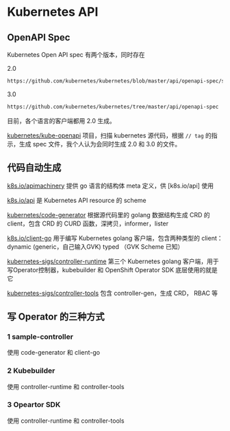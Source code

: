# Kubernetes API

## OpenAPI Spec

Kubernetes Open API spec 有两个版本，同时存在

2.0
```bash
https://github.com/kubernetes/kubernetes/blob/master/api/openapi-spec/swagger.json
```

3.0
```bash
https://github.com/kubernetes/kubernetes/tree/master/api/openapi-spec
```

目前，各个语言的客户端都用 2.0 生成。

[kubernetes/kube-openapi](https://github.com/kubernetes/kube-openapi/) 项目，扫描 kubernetes 源代码，根据 `// tag` 的指示，生成 spec 文件，我个人认为会同时生成 2.0 和 3.0 的文件。

## 代码自动生成

[k8s.io/apimachinery](https://github.com/kubernetes/kubernetes/tree/master/staging/src/k8s.io/apimachinery) 提供 go 语言的结构体 meta 定义，供 [k8s.io/api] 使用

[k8s.io/api](https://github.com/kubernetes/kubernetes/tree/master/staging/src/k8s.io/api) 是 Kubernetes API resource 的 scheme

[kubernetes/code-generator](https://github.com/kubernetes/code-generator) 根据源代码里的 golang 数据结构生成 CRD 的client，包含 CRD 的 CURD 函数，深拷贝，informer，lister

[k8s.io/client-go](https://github.com/kubernetes/kubernetes/tree/master/staging/src/k8s.io/client-go) 用于编写 Kubernetes golang 客户端，包含两种类型的 client：
dynamic (generic，自己输入GVK)
typed （GVK Scheme 已知）

[kubernetes-sigs/controller-runtime](https://github.com/kubernetes-sigs/controller-runtime) 第三个 Kubernetes golang 客户端，用于写Operator控制器，kubebuilder 和 OpenShift Operator SDK 底层使用的就是它

[kubernetes-sigs/controller-tools](https://github.com/kubernetes-sigs/controller-tools) 包含 controller-gen，生成 CRD， RBAC 等

## 写 Operator 的三种方式

### 1 sample-controller

使用 code-generator 和 client-go

### 2 Kubebuilder

使用 controller-runtime 和 controller-tools

### 3 Opeartor SDK

使用 controller-runtime 和 controller-tools
